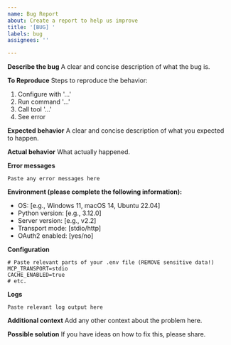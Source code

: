 ```yaml
---
name: Bug Report
about: Create a report to help us improve
title: '[BUG] '
labels: bug
assignees: ''

---
```


**Describe the bug**
A clear and concise description of what the bug is.

**To Reproduce**
Steps to reproduce the behavior:
1. Configure with '...'
2. Run command '...'
3. Call tool '...'
4. See error

**Expected behavior**
A clear and concise description of what you expected to happen.

**Actual behavior**
What actually happened.

**Error messages**
```
Paste any error messages here
```

**Environment (please complete the following information):**
 - OS: [e.g., Windows 11, macOS 14, Ubuntu 22.04]
 - Python version: [e.g., 3.12.0]
 - Server version: [e.g., v2.2]
 - Transport mode: [stdio/http]
 - OAuth2 enabled: [yes/no]

**Configuration**
```env
# Paste relevant parts of your .env file (REMOVE sensitive data!)
MCP_TRANSPORT=stdio
CACHE_ENABLED=true
# etc.
```

**Logs**
```
Paste relevant log output here
```

**Additional context**
Add any other context about the problem here.

**Possible solution**
If you have ideas on how to fix this, please share.
